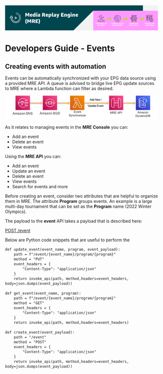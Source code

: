 [![Header](../assets/images/mre-header-1.png)](../../MRE-Developer-Guide.md)

# Developers Guide - Events

## Creating events with automation

Events can be automatically synchronized with your EPG data source using a provided MRE API. A queue is advised to bridge live EPG update sources to MRE where a Lambda function can filter as desired.

![create-events](../assets/images/devguide-create-events.png)

As it relates to managing events in the **MRE Console** you can:
- Add an event
- Delete an event
- View events

Using the **MRE API** you can:
- Add an event
- Update an event
- Delete an event
- View events
- Search for events and more

Before creating an event, consider two attributes that are helpful to organize them in MRE. The attribute **Program** groups events. An example is a large multi-day tournament that can be set as the **Program** name (2022 Winter Olympics).

The payload to the **event** API takes a payload that is described here:

[POST /event](https://htmlpreview.github.io/?https://github.com/awslabs/aws-media-replay-engine/blob/main/docs/source/output/api/controlplane.html#create-event)

Below are Python code snippets that are useful to perform the  

```
def update_event(event_name, program, event_payload):
    path = f"/event/{event_name}/program/{program}"
    method = "PUT"
    event_headers = {
        "Content-Type": "application/json"
    }
    return invoke_api(path, method,headers=event_headers, body=json.dumps(event_payload))

def get_event(event_name, program):
    path = f"/event/{event_name}/program/{program}"
    method = "GET"
    event_headers = {
        "Content-Type": "application/json"
    }
    return invoke_api(path, method,headers=event_headers)

def create_event(event_payload):
    path = "/event"
    method = "POST"
    event_headers = {
        "Content-Type": "application/json"
    }
    return invoke_api(path, method,headers=event_headers, body=json.dumps(event_payload))
```

